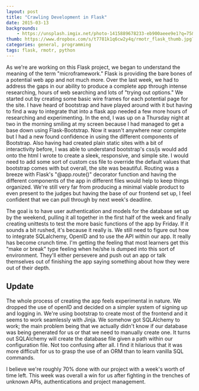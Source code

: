 ```yaml
---
layout: post
title: "Crawling Development in Flask"
date: 2015-03-13
backgrounds:
    - https://unsplash.imgix.net/photo-1415889678233-eb900aeee9e1?q=75&fm=jpg&s=a41f4d6b1848cd673323fa4ee17da470
thumb: https://www.dropbox.com/s/t7781k1q6cw2y4q/rmotr_flask_thumb.jpg?dl=1
categories: general, programming
tags: flask, rmotr, python
---
```


As we're are working on this Flask project, we began to understand the meaning of the term "microframework." Flask is providing
the bare bones of a potential web app and not much more. Over the last week, we had to address the gaps in our ability
to produce a complete app through intense researching, hours of web searching and lots of "trying out options." We started
out by creating some basic wire frames for each potential page for the site. I have heard of bootstrap and have played around
with it but having to find a way to integrate that into a flask app needed a few more hours of researching and experimenting.
In the end, I was up on a Thursday night at two in the morning smiling at my screen because I had managed to get a base down using
Flask-Bootstrap. Now it wasn't anywhere near complete but I had a new found confidence in using the different components
of Bootstrap. Also having had created plain static sites with a bit of interactivity before, I was able to understand bootstrap's
css/js would add onto the html I wrote to create a sleek, responsive, and simple site. I would need to add some sort of custom
css file to override the default values that bootstrap comes with but overall, the site was beautiful. Routing was a breeze
with Flask's "@app.route()" decorator function and having the different components of the app in different files would help to keep
things organized. We're still very far from producing a minimal viable product to even present to the judges but having the
base of our frontend set up, I feel confident that we can pull through by next week's deadline.

The goal is to have user authentication and models for the database set up by the weekend, pulling it all together in the first
half of the week and finally creating unittests to test the more basic functions of the app by Friday. If it sounds a bit rushed,
it's because it really is. We still need to figure out how to integrate SQLalchemy, OpenID and to use the API within our app. It
really has become crunch time. I'm getting the feeling that most learners get this "make or break" type feeling when he/she is
dumped into this sort of environment. They'll either persevere and push out an app or talk themselves out of finishing the app
saying something about how they were out of their depth.

## Update

The whole process of creating the app feels experimental in nature. We dropped the use of openID and decided on a simpler
system of signing up and logging in. We're using bootstrap to create most of the frontend and it seems to work seamlessly
with Jinja. We somehow got SQLAlchemy to work; the main problem being that we actually didn't know if our database was
being generated for us or that we need to manually create one. It turns out SQLAlchemy will create the database file given
a path within our configuration file. Not too confusing after all. I find it hilarious that it was more difficult for us to
grasp the use of an ORM than to learn vanilla SQL commands.

I believe we're roughly 70% done with our project with a week's worth of time left. This week was overall a win for us after
fighting in the trenches of unknown APIs, authentications and project management.


